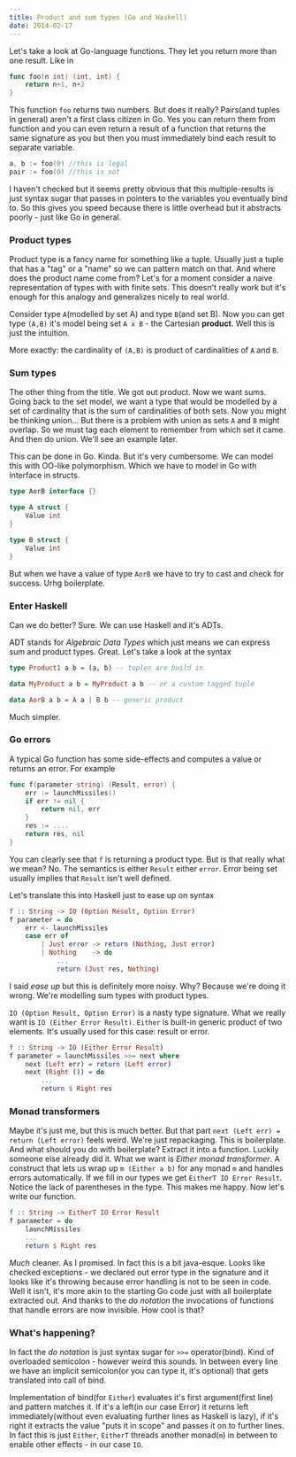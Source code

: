 ```yaml
---
title: Product and sum types (Go and Haskell)
date: 2014-02-17
---
```


Let's take a look at Go-language functions. They let you return more than one result. Like in
```go
func foo(n int) (int, int) {
    return n+1, n+2
}
```
This function `foo` returns two numbers. But does it really? Pairs(and tuples in general) aren't a first class citizen in Go. Yes you can return them from function and you can even return a result of a function that returns the same signature as you but then you must immediately bind each result to separate variable.
```go
a, b := foo(0) //this is legal
pair := foo(0) //this is not
```

I haven't checked but it seems pretty obvious that this multiple-results is just syntax sugar that passes in pointers to the variables you eventually bind to. So this gives you speed because there is little overhead but it abstracts poorly - just like Go in general.


### Product types

Product type is a fancy name for something like a tuple. Usually just a tuple that has a "tag" or a "name" so we can pattern match on that. And where does the product name come from? Let's for a moment consider a naive representation of types with with finite sets. This doesn't really work but it's enough for this analogy and generalizes nicely to real world.

Consider type `A`(modelled by set A) and type `B`(and set B). Now you can get type `(A,B)` it's model being set `A x B` - the Cartesian **product**. Well this is just the intuition.

More exactly: the cardinality of `(A,B)` is product of cardinalities of `A` and `B`.


### Sum types

The other thing from the title. We got out product. Now we want sums. Going back to the set model, we want a type that would be modelled by a set of cardinality that is the sum of cardinalities of both sets. Now you might be thinking union... But there is a problem with union as sets `A` and `B` might overlap. So we must tag each element to remember from which set it came. And then do union. We'll see an example later.

This can be done in Go. Kinda. But it's very cumbersome. We can model this with OO-like polymorphism. Which we have to model in Go with interface in structs.
```go
type AorB interface {}

type A struct {
    Value int
}

type B struct {
    Value int
}
```

But when we have a value of type `AorB` we have to try to cast and check for success. Urhg boilerplate.


### Enter Haskell

Can we do better? Sure. We can use Haskell and it's ADTs.

ADT stands for *Algebraic Data Types* which just means we can express sum and product types. Great. Let's take a look at the syntax

```haskell
type Product1 a b = (a, b) -- tuples are build in

data MyProduct a b = MyProduct a b -- or a custom tagged tuple

data AorB a b = A a | B b -- generic product
```

Much simpler.


### Go errors

A typical Go function has some side-effects and computes a value or returns an error. For example

```go
func f(parameter string) (Result, error) {
    err := launchMissiles()
    if err != nil {
        return nil, err
    }
    res := ....
    return res, nil
}
```
You can clearly see that `f` is returning a product type. But is that really what we mean? No. The semantics is either `Result` either `error`. Error being set usually implies that `Result` isn't well defined.

Let's translate this into Haskell just to ease up on syntax

```haskell
f :: String -> IO (Option Result, Option Error)
f parameter = do
    err <- launchMissiles
    case err of
        | Just error -> return (Nothing, Just error)
        | Nothing    -> do
            ...
            return (Just res, Nothing)
```

I said *ease up* but this is definitely more noisy. Why? Because we're doing it wrong. We're modelling sum types with product types.

`IO (Option Result, Option Error)` is a  nasty type signature. What we really want is `IO (Either Error Result)`. `Either` is built-in generic product of two elements. It's usually used for this case: result or error.

```haskell
f :: String -> IO (Either Error Result)
f parameter = launchMissiles >>= next where
    next (Left err) = return (Left error)
    next (Right ()) = do
        ...
        return $ Right res
```

### Monad transformers

Maybe it's just me, but this is much better. But that part `next (Left err) = return (Left error)` feels weird. We're just repackaging. This is boilerplate. And what should you do with boilerplate? Extract it into a function. Luckily someone else already did it. What we want is *Either monad transformer*. A construct that lets us wrap up `m (Either a b)` for any monad `m` and handles errors automatically. If we fill in our types we get `EitherT IO Error Result`.
Notice the lack of parentheses in the type. This makes me happy. Now let's write our function.

```haskell
f :: String -> EitherT IO Error Result
f parameter = do
    launchMissiles
    ...
    return $ Right res
```

*Much* cleaner. As I promised. In fact this is a bit java-esque. Looks like checked exceptions - we declared out error type in the signature and it looks like it's throwing because error handling is not to be seen in code. Well it isn't, it's more akin to the starting Go code just with all boilerplate extracted out. And thanks to the *do notation* the invocations of functions that handle errors are now invisible. How cool is that?

### What's happening?

In fact the *do notation* is just syntax sugar for `>>=` operator(bind). Kind of overloaded semicolon - however weird this sounds. In between every line we have an implicit semicolon(or you can type it, it's optional) that gets translated into call of bind.

Implementation of bind(for `Either`) evaluates it's first argument(first line) and pattern matches it. If it's a left(in our case Error) it returns left immediately(without even evaluating further lines as Haskell is lazy), if it's right it extracts the value "puts it in scope" and passes it on to further lines. In fact this is just `Either`, `EitherT` threads another monad(`m`) in between to enable other effects - in our case `IO`.
